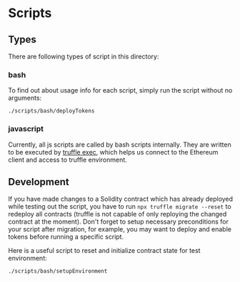 # Scripts

## Types

There are following types of script in this directory: 

### bash

To find out about usage info for each script, simply run the script without no arguments:

```
./scripts/bash/deployTokens
```

### javascript

Currently, all js scripts are called by bash scripts internally. They are written to be executed by [truffle exec](https://truffleframework.com/docs/truffle/getting-started/writing-external-scripts), which helps us connect to the Ethereum client and access to truffle environment.

## Development

If you have made changes to a Solidity contract which has already deployed while testing out the script, you have to run `npx truffle migrate --reset` to redeploy all contracts (truffle is not capable of only reploying the changed contract at the moment). Don't forget to setup necessary preconditions for your script after migration, for example, you may want to deploy and enable tokens before running a specific script. 

Here is a useful script to reset and initialize contract state for test environment:

```
./scripts/bash/setupEnvironment
```
